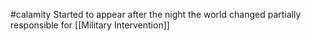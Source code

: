 #calamity 
Started to appear after the night the world changed partially responsible for [[Military Intervention]]

